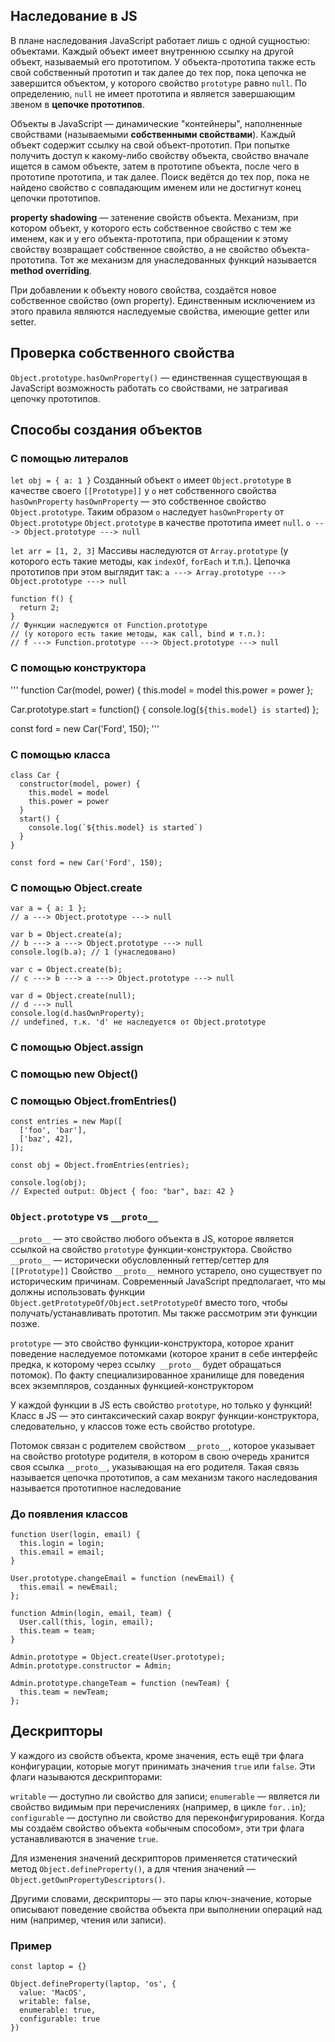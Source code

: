 ## Наследование в JS

В плане наследования JavaScript работает лишь с одной сущностью: объектами. Каждый объект имеет внутреннюю ссылку на другой объект, называемый его прототипом. У объекта-прототипа также есть свой собственный прототип и так далее до тех пор, пока цепочка не завершится объектом, у которого свойство `prototype` равно `null`. По определению, `null` не имеет прототипа и является завершающим звеном в **цепочке прототипов**.

Объекты в JavaScript — динамические "контейнеры", наполненные свойствами (называемыми **собственными свойствами**). Каждый объект содержит ссылку на свой объект-прототип. При попытке получить доступ к какому-либо свойству объекта, свойство вначале ищется в самом объекте, затем в прототипе объекта, после чего в прототипе прототипа, и так далее. Поиск ведётся до тех пор, пока не найдено свойство с совпадающим именем или не достигнут конец цепочки прототипов.

**property shadowing** — затенение свойств объекта. Механизм, при котором объект, у которого есть собственное свойство с тем же именем, как и у его объекта-прототипа, при обращении к этому свойству возвращает собственное свойство, а не свойство объекта-прототипа. 
Тот же механизм для унаследованных функций называется **method overriding**.

При добавлении к объекту нового свойства, создаётся новое собственное свойство (own property). Единственным исключением из этого правила являются наследуемые свойства, имеющие getter или setter.

## Проверка собственного свойства

`Object.prototype.hasOwnProperty()` — единственная существующая в JavaScript возможность работать со свойствами, не затрагивая цепочку прототипов.

## Способы создания объектов

### С помощью литералов
`let obj = { a: 1 }`
Созданный объект `o` имеет `Object.prototype` в качестве своего `[[Prototype]]`
у `o` нет собственного свойства `hasOwnProperty`
`hasOwnProperty` — это собственное свойство `Object.prototype`.
Таким образом `o` наследует `hasOwnProperty` от `Object.prototype`
`Object.prototype` в качестве прототипа имеет `null`.
`o ---> Object.prototype ---> null`

`let arr = [1, 2, 3]`
Массивы наследуются от `Array.prototype`
(у которого есть такие методы, как `indexOf`, `forEach` и т.п.).
Цепочка прототипов при этом выглядит так:
`a ---> Array.prototype ---> Object.prototype ---> null`

```
function f() {
  return 2;
}
// Функции наследуются от Function.prototype
// (у которого есть такие методы, как call, bind и т.п.):
// f ---> Function.prototype ---> Object.prototype ---> null
```

### С помощью конструктора
'''
function Car(model, power) {
  this.model = model
  this.power = power
};

Car.prototype.start = function() {
  console.log(`${this.model} is started`)
};

const ford = new Car('Ford', 150);
'''

### С помощью класса
```
class Car {
  constructor(model, power) {
    this.model = model
    this.power = power
  }
  start() {
    console.log(`${this.model} is started`)
  }
}

const ford = new Car('Ford', 150);
```

### С помощью Object.create
```
var a = { a: 1 };
// a ---> Object.prototype ---> null

var b = Object.create(a);
// b ---> a ---> Object.prototype ---> null
console.log(b.a); // 1 (унаследовано)

var c = Object.create(b);
// c ---> b ---> a ---> Object.prototype ---> null

var d = Object.create(null);
// d ---> null
console.log(d.hasOwnProperty);
// undefined, т.к. 'd' не наследуется от Object.prototype
```

### С помощью Object.assign

### С помощью new Object()

### С помощью Object.fromEntries()
```
const entries = new Map([
  ['foo', 'bar'],
  ['baz', 42],
]);

const obj = Object.fromEntries(entries);

console.log(obj);
// Expected output: Object { foo: "bar", baz: 42 }
```


### `Object.prototype` vs `__proto__`

`__proto__` — это свойство любого объекта в JS, которое является ссылкой на свойство `prototype` функции-конструктора. 
Свойство `__proto__` — исторически обусловленный геттер/сеттер для `[[Prototype]]`
Свойство `__proto__` немного устарело, оно существует по историческим причинам. Современный JavaScript предполагает, что мы должны использовать функции `Object.getPrototypeOf/Object.setPrototypeOf` вместо того, чтобы получать/устанавливать прототип. Мы также рассмотрим эти функции позже.

`prototype` — это свойство функции-конструктора, которое хранит поведение наследуемое потомками (которое хранит в себе интерфейс предка, к которому через ссылку` __proto__` будет обращаться потомок). По факту специализированное хранилище для поведения всех экземпляров, созданных функцией-конструктором

У каждой функции в JS есть свойство `prototype`, но только у функций! Класс в JS — это синтаксический сахар вокруг функции-конструктора, следовательно, у классов тоже есть свойство prototype.

Потомок связан с родителем свойством `__proto__`, которое указывает на свойство prototype родителя, в котором в свою очередь хранится своя ссылка `__proto__`, указывающая на его родителя. Такая связь называется цепочка прототипов, а сам механизм такого наследования называется прототипное наследование


### До появления классов
```
function User(login, email) {
  this.login = login;
  this.email = email;
}

User.prototype.changeEmail = function (newEmail) {
  this.email = newEmail;
};

function Admin(login, email, team) {
  User.call(this, login, email);
  this.team = team;
}

Admin.prototype = Object.create(User.prototype);
Admin.prototype.constructor = Admin;

Admin.prototype.changeTeam = function (newTeam) {
  this.team = newTeam;
};
```

## Дескрипторы
У каждого из свойств объекта, кроме значения, есть ещё три флага конфигурации, которые могут принимать значения `true` или `false`. Эти флаги называются дескрипторами:

`writable` — доступно ли свойство для записи;
`enumerable` — является ли свойство видимым при перечислениях (например, в цикле `for..in`);
`configurable` — доступно ли свойство для переконфигурирования.
Когда мы создаём свойство объекта «обычным способом», эти три флага устанавливаются в значение `true`.

Для изменения значений дескрипторов применяется статический метод `Object.defineProperty()`, а для чтения значений — `Object.getOwnPropertyDescriptors()`.

Другими словами, дескрипторы — это пары ключ-значение, которые описывают поведение свойства объекта при выполнении операций над ним (например, чтения или записи).

### Пример 
```
const laptop = {}

Object.defineProperty(laptop, 'os', {
  value: 'MacOS',
  writable: false,
  enumerable: true,
  configurable: true
})
```